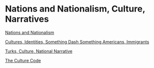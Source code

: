 # Nations and Nationalism, Culture, Narratives

[Nations and Nationalism](../../2013/03/nations-and-nationalism-gellner.md)

[Cultures, Identities, Something Dash Something Americans, Immigrants](../../2019/11/faux-ambassadors.md)

[Turks, Culture, National Narrative](../../2020/04/turks-culture-national-narrative.md)

[The Culture Code](../../2014/06/the-culture-code.md)

